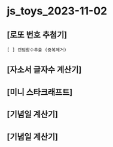 # js_toys_2023-11-02

## [로또 번호 추첨기]

    [ ] 랜덤함수추출 (중복제거)

## [자소서 글자수 계산기]

## [미니 스타크래프트]

## [기념일 계산기]

## [기념일 계산기]
